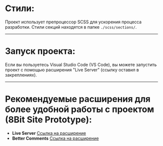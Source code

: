 # Стили:

Проект использует препроцессор SCSS для ускорения процесса разработки. Стили секций находятся в папке `./scss/sections/`.

---

# Запуск проекта:

Если вы пользуетесь Visual Studio Code (VS Code), вы можете запустить проект с помощью расширения "Live Server" (ссылку оставил в закреплениях).

---

# Рекомендуемые расширения для более удобной работы с проектом (8Bit Site Prototype):

- **Live Server** [Ссылка на расширение](https://marketplace.visualstudio.com/items?itemName=ritwickdey.LiveServer)
- **Better Comments** [Ссылка на расширение](https://marketplace.visualstudio.com/items?itemName=aaron-bond.better-comments)
